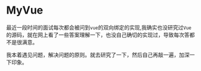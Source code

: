 # MyVue

最近一段时间的面试每次都会被问到`vue`的双向绑定的实现,我确实也没研究过`Vue`的源码，就在网上看了一些答案理解一下，也没自己确切的实现过，导致每次答都不是很满意。

我本着遇见问题，解决问题的原则。就去研究了一下，然后自己再敲一遍，加深一下印象。
